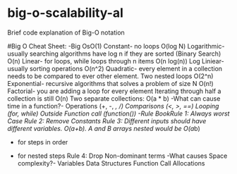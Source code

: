 # big-o-scalability-al
Brief code explanation of Big-O notation

#Big O Cheat Sheet:
-Big OsO(1) Constant- no loops
O(log N) Logarithmic- usually searching algorithms have log n if they are sorted (Binary Search)
O(n) Linear- for loops, while loops through n items
O(n log(n)) Log Liniear- usually sorting operations
O(n^2) Quadratic- every element in a collection needs to be compared to ever other element. Two
nested loops
O(2^n) Exponential- recursive algorithms that solves a problem of size N
O(n!) Factorial- you are adding a loop for every element
Iterating through half a collection is still O(n)
Two separate collections: O(a * b)
-What can cause time in a function?-
Operations (+, -, *, /)
Comparisons (<, >, ==)
Looping (for, while)
Outside Function call (function())
-Rule BookRule 1: Always worst Case
Rule 2: Remove Constants
Rule 3: Different inputs should have different variables. O(a+b). A and B arrays nested would be
O(a*b)
+ for steps in order
* for nested steps
Rule 4: Drop Non-dominant terms
-What causes Space complexity?-
Variables
Data Structures
Function Call
Allocations
